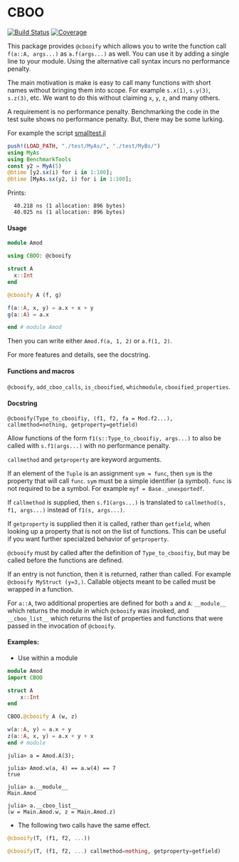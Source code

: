 # CBOO

[![Build Status](https://github.com/jlapeyre/CBOO.jl/actions/workflows/CI.yml/badge.svg?branch=main)](https://github.com/jlapeyre/CBOO.jl/actions/workflows/CI.yml?query=branch%3Amain)
[![Coverage](https://codecov.io/gh/jlapeyre/CBOO.jl/branch/main/graph/badge.svg)](https://codecov.io/gh/jlapeyre/CBOO.jl)

This package provides `@cbooify` which allows you to write the function call `f(a::A, args...)` as `a.f(args...)` as well.
You can use it by adding a single line to your module. Using the alternative call syntax incurs no performance
penalty.

The main motivation is make is easy to call many functions with short names without bringing
them into scope. For example `s.x(1)`, `s.y(3)`,  `s.z(3)`, etc. We want to do this without
claiming `x`, `y`, `z`, and many others.

A requirement is no performance penalty. Benchmarking the code in the test suite shows
no performance penalty. But, there may be some lurking.

For example the script [smalltest.jl](./smalltest.jl)
```julia
push!(LOAD_PATH, "./test/MyAs/", "./test/MyBs/")
using MyAs
using BenchmarkTools
const y2 = MyA(5)
@btime [y2.sx(i) for i in 1:100];
@btime [MyAs.sx(y2, i) for i in 1:100];
```
Prints:
```
  40.218 ns (1 allocation: 896 bytes)
  40.025 ns (1 allocation: 896 bytes)
```

#### Usage

```julia
module Amod

using CBOO: @cbooify

struct A
  x::Int
end

@cbooify A (f, g)

f(a::A, x, y) = a.x + x + y
g(a::A) = a.x

end # module Amod
```

Then you can write either `Amod.f(a, 1, 2)` or `a.f(1, 2)`.

For more features and details, see the docstring.

#### Functions and macros
`@cbooify`, `add_cboo_calls`, `is_cbooified`, `whichmodule`, `cbooified_properties`.

#### Docstring

    @cbooify(Type_to_cbooifiy, (f1, f2, fa = Mod.f2...), callmethod=nothing, getproperty=getfield)

Allow functions of the form `f1(s::Type_to_cbooifiy, args...)` to also be called with `s.f1(args...)` with no performance penalty.

`callmethod` and `getproperty` are keyword arguments.

If an element of the `Tuple` is an assignment `sym = func`, then `sym` is the property
that will call `func`. `sym` must be a simple identifier (a symbol). `func` is not
required to be a symbol. For example `myf = Base._unexportedf`.

If `callmethod` is supplied, then `s.f1(args...)` is translated to `callmethod(s, f1,
args...)` instead of `f1(s, args...)`.


If `getproperty` is supplied then it is called, rather than `getfield`, when looking up a
property that is not on the list of functions. This can be useful if you want further
specialzed behavior of `getproperty`.

`@cbooify` must by called after the definition of `Type_to_cbooifiy`, but may
be called before the functions are defined.

If an entry is not function, then it is returned, rather than called.  For example
`@cbooify MyStruct (y=3,)`. Callable objects meant to be called must be wrapped in a
function.

For `a::A`, two additional properties are defined for both `a` and `A`: `__module__` which
returns the module in which `@cbooify` was invoked, and `__cboo_list__` which returns
the list of properties and functions that were passed in the invocation of `@cbooify`.

#### Examples:

* Use within a module

```julia
module Amod
import CBOO

struct A
    x::Int
end

CBOO.@cbooify A (w, z)

w(a::A, y) = a.x + y
z(a::A, x, y) = a.x + y + x
end # module
```
```julia-repl
julia> a = Amod.A(3);

julia> Amod.w(a, 4) == a.w(4) == 7
true

julia> a.__module__
Main.Amod

julia> a.__cboo_list__
(w = Main.Amod.w, z = Main.Amod.z)
```

* The following two calls have the same effect.

```julia
@cbooify(T, (f1, f2, ...))

@cbooify(T, (f1, f2, ...) callmethod=nothing, getproperty=getfield)
```


<!--  LocalWords:  CBOO args Benchmarking smalltest jl julia MyAs const MyA sx
 -->
<!--  LocalWords:  BenchmarkTools btime ns Amod cboo struct docstring
 -->
